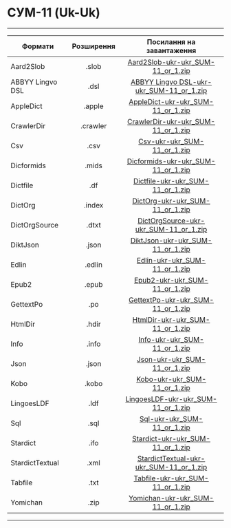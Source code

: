# СУМ-11 (Uk-Uk)
---------------------------------------------------------------------------------------
| Формати          | Розширення | Посилання на завантаження                           |
-------------------|:----------:|:---------------------------------------------------:|
| Aard2Slob        |  .slob     | [Aard2Slob-ukr-ukr_SUM-11_or_1.zip](https://github.com/bakustarver/ukr-dictionaries-list-opensource/releases/download/ukr-ukr_SUM-11_or_1/Aard2Slob-ukr-ukr_SUM-11_or_1.zip) |
| ABBYY Lingvo DSL |  .dsl      | [ABBYY Lingvo DSL-ukr-ukr_SUM-11_or_1.zip](https://github.com/bakustarver/ukr-dictionaries-list-opensource/releases/download/ukr-ukr_SUM-11_or_1/ABBYY-Lingvo-DSL-ukr-ukr_SUM-11_or_1.zip) |
| AppleDict        |  .apple    | [AppleDict-ukr-ukr_SUM-11_or_1.zip](https://github.com/bakustarver/ukr-dictionaries-list-opensource/releases/download/ukr-ukr_SUM-11_or_1/AppleDict-ukr-ukr_SUM-11_or_1.zip) |
| CrawlerDir       |  .crawler  | [CrawlerDir-ukr-ukr_SUM-11_or_1.zip](https://github.com/bakustarver/ukr-dictionaries-list-opensource/releases/download/ukr-ukr_SUM-11_or_1/CrawlerDir-ukr-ukr_SUM-11_or_1.zip) |
| Csv              |  .csv      | [Csv-ukr-ukr_SUM-11_or_1.zip](https://github.com/bakustarver/ukr-dictionaries-list-opensource/releases/download/ukr-ukr_SUM-11_or_1/Csv-ukr-ukr_SUM-11_or_1.zip) |
| Dicformids       |  .mids     | [Dicformids-ukr-ukr_SUM-11_or_1.zip](https://github.com/bakustarver/ukr-dictionaries-list-opensource/releases/download/ukr-ukr_SUM-11_or_1/Dicformids-ukr-ukr_SUM-11_or_1.zip) |
| Dictfile         |  .df       | [Dictfile-ukr-ukr_SUM-11_or_1.zip](https://github.com/bakustarver/ukr-dictionaries-list-opensource/releases/download/ukr-ukr_SUM-11_or_1/Dictfile-ukr-ukr_SUM-11_or_1.zip) |
| DictOrg          |  .index    | [DictOrg-ukr-ukr_SUM-11_or_1.zip](https://github.com/bakustarver/ukr-dictionaries-list-opensource/releases/download/ukr-ukr_SUM-11_or_1/DictOrg-ukr-ukr_SUM-11_or_1.zip) |
| DictOrgSource    |  .dtxt     | [DictOrgSource-ukr-ukr_SUM-11_or_1.zip](https://github.com/bakustarver/ukr-dictionaries-list-opensource/releases/download/ukr-ukr_SUM-11_or_1/DictOrgSource-ukr-ukr_SUM-11_or_1.zip) |
| DiktJson         |  .json     | [DiktJson-ukr-ukr_SUM-11_or_1.zip](https://github.com/bakustarver/ukr-dictionaries-list-opensource/releases/download/ukr-ukr_SUM-11_or_1/DiktJson-ukr-ukr_SUM-11_or_1.zip) |
| Edlin            |  .edlin    | [Edlin-ukr-ukr_SUM-11_or_1.zip](https://github.com/bakustarver/ukr-dictionaries-list-opensource/releases/download/ukr-ukr_SUM-11_or_1/Edlin-ukr-ukr_SUM-11_or_1.zip) |
| Epub2            |  .epub     | [Epub2-ukr-ukr_SUM-11_or_1.zip](https://github.com/bakustarver/ukr-dictionaries-list-opensource/releases/download/ukr-ukr_SUM-11_or_1/Epub2-ukr-ukr_SUM-11_or_1.zip) |
| GettextPo        |  .po       | [GettextPo-ukr-ukr_SUM-11_or_1.zip](https://github.com/bakustarver/ukr-dictionaries-list-opensource/releases/download/ukr-ukr_SUM-11_or_1/GettextPo-ukr-ukr_SUM-11_or_1.zip) |
| HtmlDir          |  .hdir     | [HtmlDir-ukr-ukr_SUM-11_or_1.zip](https://github.com/bakustarver/ukr-dictionaries-list-opensource/releases/download/ukr-ukr_SUM-11_or_1/HtmlDir-ukr-ukr_SUM-11_or_1.zip) |
| Info             |  .info     | [Info-ukr-ukr_SUM-11_or_1.zip](https://github.com/bakustarver/ukr-dictionaries-list-opensource/releases/download/ukr-ukr_SUM-11_or_1/Info-ukr-ukr_SUM-11_or_1.zip) |
| Json             |  .json     | [Json-ukr-ukr_SUM-11_or_1.zip](https://github.com/bakustarver/ukr-dictionaries-list-opensource/releases/download/ukr-ukr_SUM-11_or_1/Json-ukr-ukr_SUM-11_or_1.zip) |
| Kobo             |  .kobo     | [Kobo-ukr-ukr_SUM-11_or_1.zip](https://github.com/bakustarver/ukr-dictionaries-list-opensource/releases/download/ukr-ukr_SUM-11_or_1/Kobo-ukr-ukr_SUM-11_or_1.zip) |
| LingoesLDF       |  .ldf      | [LingoesLDF-ukr-ukr_SUM-11_or_1.zip](https://github.com/bakustarver/ukr-dictionaries-list-opensource/releases/download/ukr-ukr_SUM-11_or_1/LingoesLDF-ukr-ukr_SUM-11_or_1.zip) |
| Sql              |  .sql      | [Sql-ukr-ukr_SUM-11_or_1.zip](https://github.com/bakustarver/ukr-dictionaries-list-opensource/releases/download/ukr-ukr_SUM-11_or_1/Sql-ukr-ukr_SUM-11_or_1.zip) |
| Stardict         |  .ifo      | [Stardict-ukr-ukr_SUM-11_or_1.zip](https://github.com/bakustarver/ukr-dictionaries-list-opensource/releases/download/ukr-ukr_SUM-11_or_1/Stardict-ukr-ukr_SUM-11_or_1.zip) |
| StardictTextual  |  .xml      | [StardictTextual-ukr-ukr_SUM-11_or_1.zip](https://github.com/bakustarver/ukr-dictionaries-list-opensource/releases/download/ukr-ukr_SUM-11_or_1/StardictTextual-ukr-ukr_SUM-11_or_1.zip) |
| Tabfile          |  .txt      | [Tabfile-ukr-ukr_SUM-11_or_1.zip](https://github.com/bakustarver/ukr-dictionaries-list-opensource/releases/download/ukr-ukr_SUM-11_or_1/Tabfile-ukr-ukr_SUM-11_or_1.zip) |
| Yomichan         |  .zip      | [Yomichan-ukr-ukr_SUM-11_or_1.zip](https://github.com/bakustarver/ukr-dictionaries-list-opensource/releases/download/ukr-ukr_SUM-11_or_1/Yomichan-ukr-ukr_SUM-11_or_1.zip) |
---------------------------------------------------------------------------------------
